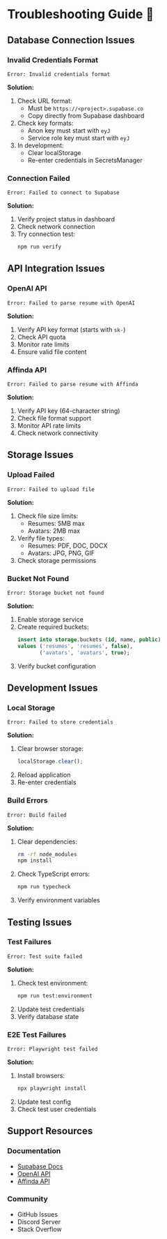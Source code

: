 # Troubleshooting Guide 🔧

## Database Connection Issues

### Invalid Credentials Format
```
Error: Invalid credentials format
```
**Solution:**
1. Check URL format:
   - Must be `https://<project>.supabase.co`
   - Copy directly from Supabase dashboard
2. Check key formats:
   - Anon key must start with `eyJ`
   - Service role key must start with `eyJ`
3. In development:
   - Clear localStorage
   - Re-enter credentials in SecretsManager

### Connection Failed
```
Error: Failed to connect to Supabase
```
**Solution:**
1. Verify project status in dashboard
2. Check network connection
3. Try connection test:
   ```bash
   npm run verify
   ```

## API Integration Issues

### OpenAI API
```
Error: Failed to parse resume with OpenAI
```
**Solution:**
1. Verify API key format (starts with `sk-`)
2. Check API quota
3. Monitor rate limits
4. Ensure valid file content

### Affinda API
```
Error: Failed to parse resume with Affinda
```
**Solution:**
1. Verify API key (64-character string)
2. Check file format support
3. Monitor API rate limits
4. Check network connectivity

## Storage Issues

### Upload Failed
```
Error: Failed to upload file
```
**Solution:**
1. Check file size limits:
   - Resumes: 5MB max
   - Avatars: 2MB max
2. Verify file types:
   - Resumes: PDF, DOC, DOCX
   - Avatars: JPG, PNG, GIF
3. Check storage permissions

### Bucket Not Found
```
Error: Storage bucket not found
```
**Solution:**
1. Enable storage service
2. Create required buckets:
   ```sql
   insert into storage.buckets (id, name, public)
   values ('resumes', 'resumes', false),
          ('avatars', 'avatars', true);
   ```
3. Verify bucket configuration

## Development Issues

### Local Storage
```
Error: Failed to store credentials
```
**Solution:**
1. Clear browser storage:
   ```javascript
   localStorage.clear();
   ```
2. Reload application
3. Re-enter credentials

### Build Errors
```
Error: Build failed
```
**Solution:**
1. Clear dependencies:
   ```bash
   rm -rf node_modules
   npm install
   ```
2. Check TypeScript errors:
   ```bash
   npm run typecheck
   ```
3. Verify environment variables

## Testing Issues

### Test Failures
```
Error: Test suite failed
```
**Solution:**
1. Check test environment:
   ```bash
   npm run test:environment
   ```
2. Update test credentials
3. Verify database state

### E2E Test Failures
```
Error: Playwright test failed
```
**Solution:**
1. Install browsers:
   ```bash
   npx playwright install
   ```
2. Update test config
3. Check test user credentials

## Support Resources

### Documentation
- [Supabase Docs](https://supabase.com/docs)
- [OpenAI API](https://platform.openai.com/docs)
- [Affinda API](https://docs.affinda.com)

### Community
- GitHub Issues
- Discord Server
- Stack Overflow
